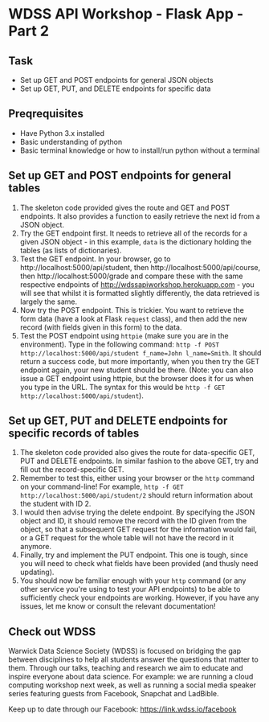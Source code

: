 # WDSS API Workshop - Flask App - Part 2

## Task
- Set up GET and POST endpoints for general JSON objects
- Set up GET, PUT, and DELETE endpoints for specific data

## Preqrequisites

- Have Python 3.x installed
- Basic understanding of python
- Basic terminal knowledge or how to install/run python without a terminal

## Set up GET and POST endpoints for general tables

1. The skeleton code provided gives the route and GET and POST endpoints. It also provides a function to easily retrieve the next id from a JSON object.
2. Try the GET endpoint first. It needs to retrieve all of the records for a given JSON object - in this example, `data` is the dictionary holding the tables (as lists of dictionaries).
3. Test the GET endpoint. In your browser, go to http://localhost:5000/api/student, then http://localhost:5000/api/course, then http://localhost:5000/grade and compare these with the same respective endpoints of http://wdssapiworkshop.herokuapp.com - you will see that whilst it is formatted slightly differently, the data retrieved is largely the same.
4. Now try the POST endpoint. This is trickier. You want to retrieve the form data (have a look at Flask `request` class), and then add the new record (with fields given in this form) to the data.
5. Test the POST endpoint using `httpie` (make sure you are in the environment). Type in the following command: `http -f POST http://localhost:5000/api/student f_name=John l_name=Smith`. It should return a success code, but more importantly, when you then try the GET endpoint again, your new student should be there. (Note: you can also issue a GET endpoint using httpie, but the browser does it for us when you type in the URL. The syntax for this would be `http -f GET http://localhost:5000/api/student`).

## Set up GET, PUT and DELETE endpoints for specific records of tables

1. The skeleton code provided also gives the route for data-specific GET, PUT and DELETE endpoints. In similar fashion to the above GET, try and fill out the record-specific GET.
2. Remember to test this, either using your browser or the `http` command on your command-line! For example, `http -f GET http://localhost:5000/api/student/2` should return information about the student with ID 2.
3. I would then advise trying the delete endpoint. By specifying the JSON object and ID, it should remove the record with the ID given from the object, so that a subsequent GET request for the information would fail, or a GET request for the whole table will not have the record in it anymore.
4. Finally, try and implement the PUT endpoint. This one is tough, since you will need to check what fields have been provided (and thusly need updating).
5. You should now be familiar enough with your `http` command (or any other service you're using to test your API endpoints) to be able to sufficiently check your endpoints are working. However, if you have any issues, let me know or consult the relevant documentation!

## Check out WDSS
Warwick Data Science Society (WDSS) is focused on bridging the gap between disciplines to help all students answer the questions that matter to them. Through our talks, teaching and research we aim to educate and inspire everyone about data science. For example: we are running a cloud computing workshop next week, as well as running a social media speaker series featuring guests from Facebook, Snapchat and LadBible.

Keep up to date through our Facebook: https://link.wdss.io/facebook
